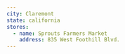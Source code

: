 ```yaml
---
city: Claremont
state: california
stores:
  - name: Sprouts Farmers Market
    address: 835 West Foothill Blvd.
---
```

